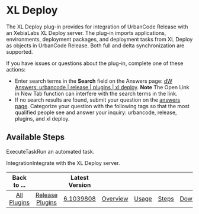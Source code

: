 
XL Deploy
=========

The XL Deploy plug-in provides for integration of UrbanCode Release with an XebiaLabs XL Deploy server. The plug-in
imports applications, environments, deployment packages, and deployment tasks from XL Deploy as objects in UrbanCode
Release. Both full and delta synchronization are supported.

If you have issues or questions about the plug-in,
complete one of these actions:

* Enter search terms in the **Search** field on the Answers page: [dW Answers:
urbancode | release | plugins | xl
deploy](https://developer.ibm.com/answers/search.html?f=&type=question&redirect=search%2Fsearch&sort=relevance&q=urbancode+%7C+release+%7C+plugins+%7C+xl+deploy).
**Note** The Open Link in New Tab function can interfere with the search terms in the link.
* If no search results are
found, submit your question on the [answers page](https://developer.ibm.com/answers/smart-spaces/23/urbancode.html).
Categorize your question with the following tags so that the most qualified people see and answer your inquiry:
urbancode, release, plugins, and xl deploy.


Available Steps
---------------

ExecuteTaskRun an automated task.


IntegrationIntegrate with the XL Deploy server.



|Back to ...||Latest Version|||||
| :---: | :---: | :---: | :---: | :---: | :---: | :---: |
|[All Plugins](../../index.md)|[Release Plugins](../README.md)|[6.1039808](https://raw.githubusercontent.com/UrbanCode/IBM-UCR-PLUGINS/main/files/ucr-xl-deploy/plugins-ucr-xl-deploy-6.1039808.zip)|[Overview](overview.md)|[Usage](usage.md)|[Steps](steps.md)|[Downloads](downloads.md)|
